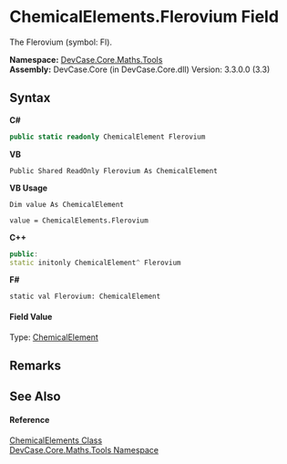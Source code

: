 # ChemicalElements.Flerovium Field
 

The Flerovium (symbol: Fl).

**Namespace:**&nbsp;<a href="N_DevCase_Core_Maths_Tools">DevCase.Core.Maths.Tools</a><br />**Assembly:**&nbsp;DevCase.Core (in DevCase.Core.dll) Version: 3.3.0.0 (3.3)

## Syntax

**C#**<br />
``` C#
public static readonly ChemicalElement Flerovium
```

**VB**<br />
``` VB
Public Shared ReadOnly Flerovium As ChemicalElement
```

**VB Usage**<br />
``` VB Usage
Dim value As ChemicalElement

value = ChemicalElements.Flerovium

```

**C++**<br />
``` C++
public:
static initonly ChemicalElement^ Flerovium
```

**F#**<br />
``` F#
static val Flerovium: ChemicalElement
```


#### Field Value
Type: <a href="T_DevCase_Core_Maths_ChemicalElement">ChemicalElement</a>

## Remarks


## See Also


#### Reference
<a href="T_DevCase_Core_Maths_Tools_ChemicalElements">ChemicalElements Class</a><br /><a href="N_DevCase_Core_Maths_Tools">DevCase.Core.Maths.Tools Namespace</a><br />